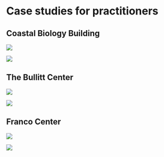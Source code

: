 # Case studies for practitioners

## Coastal Biology Building

![](<../.gitbook/assets/0 (4).png>)



![](<../.gitbook/assets/1 (25).png>)



## The Bullitt Center

![](<../.gitbook/assets/2 (4).png>)



![](<../.gitbook/assets/3 (1).png>)



## Franco Center

![](<../.gitbook/assets/4 (1).png>)



![](<../.gitbook/assets/5 (6).png>)
